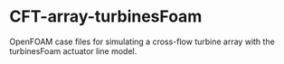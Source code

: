 # CFT-array-turbinesFoam
OpenFOAM case files for simulating a cross-flow turbine array with the turbinesFoam actuator line model.
